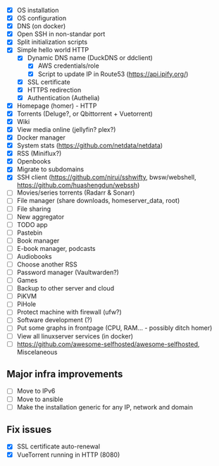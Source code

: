 - [X] OS installation
- [X] OS configuration
- [X] DNS (on docker)
- [X] Open SSH in non-standar port
- [X] Split initialization scripts
- [X] Simple hello world HTTP
  - [X] Dynamic DNS name (DuckDNS or ddclient)
    - [X] AWS credentials/role
    - [X] Script to update IP in Route53 (https://api.ipify.org/)
  - [X] SSL certificate
  - [X] HTTPS redirection
  - [X] Authentication (Authelia)
- [X] Homepage (homer) - HTTP
- [X] Torrents (Deluge?, or Qbittorrent + Vuetorrent)
- [X] Wiki
- [X] View media online (jellyfin? plex?)
- [X] Docker manager
- [X] System stats (https://github.com/netdata/netdata)
- [X] RSS (Miniflux?)
- [X] Openbooks
- [X] Migrate to subdomains
- [X] SSH client (https://github.com/nirui/sshwifty, bwsw/webshell, https://github.com/huashengdun/webssh)
- [ ] Movies/series torrents (Radarr & Sonarr)
- [ ] File manager (share downloads, homeserver\_data, root)
- [ ] File sharing
- [ ] New aggregator
- [ ] TODO app
- [ ] Pastebin
- [ ] Book manager
- [ ] E-book manager, podcasts
- [ ] Audiobooks
- [ ] Choose another RSS
- [ ] Password manager (Vaultwarden?)
- [ ] Games
- [ ] Backup to other server and cloud
- [ ] PiKVM
- [ ] PiHole
- [ ] Protect machine with firewall (ufw?)
- [ ] Software development (?)
- [ ] Put some graphs in frontpage (CPU, RAM... - possibly ditch homer)
- [ ] View all linuxserver services (in docker)
- [ ] https://github.com/awesome-selfhosted/awesome-selfhosted, Miscelaneous

## Major infra improvements
- [ ] Move to IPv6
- [ ] Move to ansible
- [ ] Make the installation generic for any IP, network and domain

## Fix issues
- [X] SSL certificate auto-renewal
- [X] VueTorrent running in HTTP (8080)
